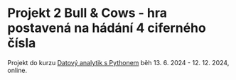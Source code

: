 # Projekt 2 Bull & Cows - hra postavená na hádání 4 ciferného čísla
Projekt do kurzu [Datový analytik s Pythonem](https://engeto.cz/datovy-analytik-s-pythonem/)
běh 13. 6. 2024 - 12. 12. 2024, online.